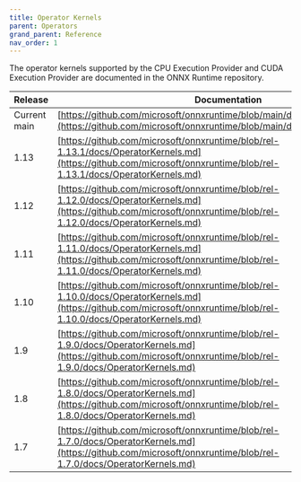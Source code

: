 ```yaml
---
title: Operator Kernels
parent: Operators
grand_parent: Reference
nav_order: 1
---
```


The operator kernels supported by the CPU Execution Provider and CUDA Execution Provider are documented in the ONNX Runtime repository.

| Release | Documentation |
|---------|---------------|
| Current main | [https://github.com/microsoft/onnxruntime/blob/main/docs/OperatorKernels.md](https://github.com/microsoft/onnxruntime/blob/main/docs/OperatorKernels.md) |
| 1.13 | [https://github.com/microsoft/onnxruntime/blob/rel-1.13.1/docs/OperatorKernels.md](https://github.com/microsoft/onnxruntime/blob/rel-1.13.1/docs/OperatorKernels.md)|
| 1.12 | [https://github.com/microsoft/onnxruntime/blob/rel-1.12.0/docs/OperatorKernels.md](https://github.com/microsoft/onnxruntime/blob/rel-1.12.0/docs/OperatorKernels.md)|
| 1.11 | [https://github.com/microsoft/onnxruntime/blob/rel-1.11.0/docs/OperatorKernels.md](https://github.com/microsoft/onnxruntime/blob/rel-1.11.0/docs/OperatorKernels.md)|
| 1.10 | [https://github.com/microsoft/onnxruntime/blob/rel-1.10.0/docs/OperatorKernels.md](https://github.com/microsoft/onnxruntime/blob/rel-1.10.0/docs/OperatorKernels.md)|
| 1.9 | [https://github.com/microsoft/onnxruntime/blob/rel-1.9.0/docs/OperatorKernels.md](https://github.com/microsoft/onnxruntime/blob/rel-1.9.0/docs/OperatorKernels.md)|
| 1.8| [https://github.com/microsoft/onnxruntime/blob/rel-1.8.0/docs/OperatorKernels.md](https://github.com/microsoft/onnxruntime/blob/rel-1.8.0/docs/OperatorKernels.md)
| 1.7 | [https://github.com/microsoft/onnxruntime/blob/rel-1.7.0/docs/OperatorKernels.md](https://github.com/microsoft/onnxruntime/blob/rel-1.7.0/docs/OperatorKernels.md)|
